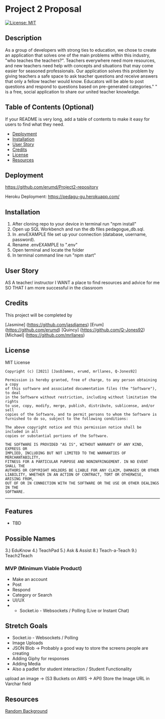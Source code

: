 # Project 2 Proposal

[![License: MIT](https://img.shields.io/badge/License-MIT-yellow.svg)](https://opensource.org/licenses/MIT)

## Description

As a group of developers with strong ties to education, we chose to create an application that solves one of the main problems within this industry, "who teaches the teachers?". Teachers everywhere need more resources, and new teachers need help with concepts and situations that may come easier for seasoned professionals. Our application solves this problem by giving teachers a safe space to ask teacher questions and receive answers that only a fellow teacher would know. Educators will be able to post questions and respond to questions based on pre-generated categories." " is a free, social application to share our united teacher knowledge.

## Table of Contents (Optional)

If your README is very long, add a table of contents to make it easy for users to find what they need.

- [Deployment](#deployment)
- [Installation](#installation)
- [User Story](#userStory)
- [Credits](#credits)
- [License](#license)
- [Resources](#resources)

## Deployment

https://github.com/erumd/Project2-repository

Heroku Deployment: https://pedagu-gu.herokuapp.com/

## Installation

1. After cloning repo to your device in terminal run "npm install"
2. Open up SQL Workbench and run the db files pedagogue_db.sql.
3. In .envEXAMPLE file set up your connection (database, username, password).
4. Rename .envEXAMPLE to ".env"
5. Open terminal and locate the folder
6. In terminal command line run "npm start"

## User Story

AS A teacher/ instructor
I WANT a place to find resources and advice for me
SO THAT I am more successful in the classroom

## Credits

This project will be completed by

[Jasmine] (https://github.com/jasdjames)
[Erum] (https://github.com/erumd)
[Quincy] (https://github.com/Q-Jones92)
[Michael] (https://github.com/mrllanes)

## License

MIT License

    Copyright (c) [2021] [JasDJames, erumd, mrllanes, Q-Jones92]

    Permission is hereby granted, free of charge, to any person obtaining a copy
    of this software and associated documentation files (the "Software"), to deal
    in the Software without restriction, including without limitation the rights
    to use, copy, modify, merge, publish, distribute, sublicense, and/or sell
    copies of the Software, and to permit persons to whom the Software is
    furnished to do so, subject to the following conditions:

    The above copyright notice and this permission notice shall be included in all
    copies or substantial portions of the Software.

    THE SOFTWARE IS PROVIDED "AS IS", WITHOUT WARRANTY OF ANY KIND, EXPRESS OR
    IMPLIED, INCLUDING BUT NOT LIMITED TO THE WARRANTIES OF MERCHANTABILITY,
    FITNESS FOR A PARTICULAR PURPOSE AND NONINFRINGEMENT. IN NO EVENT SHALL THE
    AUTHORS OR COPYRIGHT HOLDERS BE LIABLE FOR ANY CLAIM, DAMAGES OR OTHER
    LIABILITY, WHETHER IN AN ACTION OF CONTRACT, TORT OR OTHERWISE, ARISING FROM,
    OUT OF OR IN CONNECTION WITH THE SOFTWARE OR THE USE OR OTHER DEALINGS IN THE
    SOFTWARE.

---

## Features

- TBD

## Possible Names

3.) EduKnow
4.) TeachPad
5.) Ask & Assist
8.) Teach-a-Teach
9.) Teach2Teach

### MVP (Minimum Viable Product)

- Make an account
- Post
- Respond
- Category or Search
- UI/UX
- - Socket.io - Websockets / Polling (Live or Instant Chat)

## Stretch Goals

- Socket.io - Websockets / Polling
- Image Uploads
- JSON Blob -> Probably a good way to store the screens people are creating
- Adding Giphy for responses
- Adding Media
- Also a padlet for student interaction / Student Functionality

upload an image -> (S3 Buckets on AWS -> API)
Store the Image URL in Varchar field

## Resources

[Random Background](https://stackoverflow.com/questions/18288950/random-fullscreen-background-image-on-browser-refresh)
